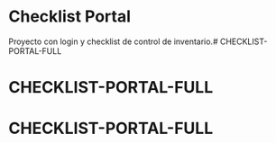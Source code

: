 # Checklist Portal

Proyecto con login y checklist de control de inventario.# CHECKLIST-PORTAL-FULL
# CHECKLIST-PORTAL-FULL
# CHECKLIST-PORTAL-FULL
